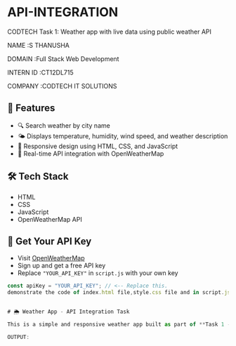 # API-INTEGRATION

 CODTECH Task 1: Weather app with live data using public weather API
 
 NAME :S THANUSHA
 
 DOMAIN :Full Stack Web Development 
 
 INTERN ID :CT12DL715
 
 COMPANY :CODTECH IT SOLUTIONS

## 📌 Features

- 🔍 Search weather by city name
- 🌤️ Displays temperature, humidity, wind speed, and weather description
- 📱 Responsive design using HTML, CSS, and JavaScript
- 🔗 Real-time API integration with OpenWeatherMap
  
## 🛠️ Tech Stack
 
- HTML
- CSS
- JavaScript
- OpenWeatherMap API
  
## 🔑 Get Your API Key

- Visit [OpenWeatherMap](https://openweathermap.org/api)
- Sign up and get a free API key
- Replace `"YOUR_API_KEY"` in `script.js` with your own key
```javascript
const apiKey = "YOUR_API_KEY"; // <-- Replace this.
demonstrate the code of index.html file,style.css file and in script.js you need add the given api code and make sure to save the all the file as index.html,style.css,script.js not (.txt) once you have saved the file double click on the index.html automatically open the Weather App and you can enter the city and find the Weather . 

 
# 🌦️ Weather App - API Integration Task

This is a simple and responsive weather app built as part of **Task 1 - API Integration** for the CODTECH Internship. The app fetches and displays real-time weather data using the OpenWeatherMap API.

OUTPUT:





